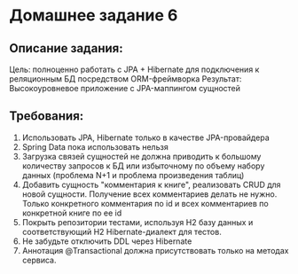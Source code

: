 # Домашнее задание 6
## Описание задания:
Цель: полноценно работать с JPA + Hibernate для подключения к реляционным БД посредством ORM-фреймворка
Результат: Высокоуровневое приложение с JPA-маппингом сущностей
## Требования:
1. Использовать JPA, Hibernate только в качестве JPA-провайдера
2. Spring Data пока использовать нельзя
3. Загрузка связей сущностей не должна приводить к большому количеству запросов к БД или избыточному по объему набору данных (проблема N+1 и проблема произведения таблиц)
4. Добавить сущность "комментария к книге", реализовать CRUD для новой сущности. Получение всех комментариев делать не нужно. Только конкретного комментария по id и всех комментариев по конкретной книге по ее id
5. Покрыть репозитории тестами, используя H2 базу данных и соответствующий H2 Hibernate-диалект для тестов.
6. Не забудьте отключить DDL через Hibernate
7. Аннотация @Transactional должна присутствовать только на методах сервиса.

